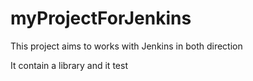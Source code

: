 # myProjectForJenkins
This project aims to works with Jenkins in both direction

It contain a library and it test

